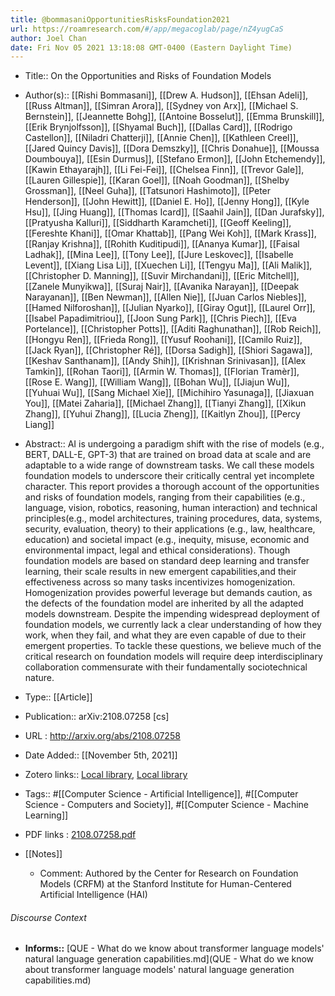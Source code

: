 ```yaml
---
title: @bommasaniOpportunitiesRisksFoundation2021
url: https://roamresearch.com/#/app/megacoglab/page/nZ4yugCaS
author: Joel Chan
date: Fri Nov 05 2021 13:18:08 GMT-0400 (Eastern Daylight Time)
---
```


- Title:: On the Opportunities and Risks of Foundation Models
- Author(s):: [[Rishi Bommasani]], [[Drew A. Hudson]], [[Ehsan Adeli]], [[Russ Altman]], [[Simran Arora]], [[Sydney von Arx]], [[Michael S. Bernstein]], [[Jeannette Bohg]], [[Antoine Bosselut]], [[Emma Brunskill]], [[Erik Brynjolfsson]], [[Shyamal Buch]], [[Dallas Card]], [[Rodrigo Castellon]], [[Niladri Chatterji]], [[Annie Chen]], [[Kathleen Creel]], [[Jared Quincy Davis]], [[Dora Demszky]], [[Chris Donahue]], [[Moussa Doumbouya]], [[Esin Durmus]], [[Stefano Ermon]], [[John Etchemendy]], [[Kawin Ethayarajh]], [[Li Fei-Fei]], [[Chelsea Finn]], [[Trevor Gale]], [[Lauren Gillespie]], [[Karan Goel]], [[Noah Goodman]], [[Shelby Grossman]], [[Neel Guha]], [[Tatsunori Hashimoto]], [[Peter Henderson]], [[John Hewitt]], [[Daniel E. Ho]], [[Jenny Hong]], [[Kyle Hsu]], [[Jing Huang]], [[Thomas Icard]], [[Saahil Jain]], [[Dan Jurafsky]], [[Pratyusha Kalluri]], [[Siddharth Karamcheti]], [[Geoff Keeling]], [[Fereshte Khani]], [[Omar Khattab]], [[Pang Wei Koh]], [[Mark Krass]], [[Ranjay Krishna]], [[Rohith Kuditipudi]], [[Ananya Kumar]], [[Faisal Ladhak]], [[Mina Lee]], [[Tony Lee]], [[Jure Leskovec]], [[Isabelle Levent]], [[Xiang Lisa Li]], [[Xuechen Li]], [[Tengyu Ma]], [[Ali Malik]], [[Christopher D. Manning]], [[Suvir Mirchandani]], [[Eric Mitchell]], [[Zanele Munyikwa]], [[Suraj Nair]], [[Avanika Narayan]], [[Deepak Narayanan]], [[Ben Newman]], [[Allen Nie]], [[Juan Carlos Niebles]], [[Hamed Nilforoshan]], [[Julian Nyarko]], [[Giray Ogut]], [[Laurel Orr]], [[Isabel Papadimitriou]], [[Joon Sung Park]], [[Chris Piech]], [[Eva Portelance]], [[Christopher Potts]], [[Aditi Raghunathan]], [[Rob Reich]], [[Hongyu Ren]], [[Frieda Rong]], [[Yusuf Roohani]], [[Camilo Ruiz]], [[Jack Ryan]], [[Christopher Ré]], [[Dorsa Sadigh]], [[Shiori Sagawa]], [[Keshav Santhanam]], [[Andy Shih]], [[Krishnan Srinivasan]], [[Alex Tamkin]], [[Rohan Taori]], [[Armin W. Thomas]], [[Florian Tramèr]], [[Rose E. Wang]], [[William Wang]], [[Bohan Wu]], [[Jiajun Wu]], [[Yuhuai Wu]], [[Sang Michael Xie]], [[Michihiro Yasunaga]], [[Jiaxuan You]], [[Matei Zaharia]], [[Michael Zhang]], [[Tianyi Zhang]], [[Xikun Zhang]], [[Yuhui Zhang]], [[Lucia Zheng]], [[Kaitlyn Zhou]], [[Percy Liang]]
- Abstract:: AI is undergoing a paradigm shift with the rise of models (e.g., BERT, DALL-E, GPT-3) that are trained on broad data at scale and are adaptable to a wide range of downstream tasks. We call these models foundation models to underscore their critically central yet incomplete character. This report provides a thorough account of the opportunities and risks of foundation models, ranging from their capabilities (e.g., language, vision, robotics, reasoning, human interaction) and technical principles(e.g., model architectures, training procedures, data, systems, security, evaluation, theory) to their applications (e.g., law, healthcare, education) and societal impact (e.g., inequity, misuse, economic and environmental impact, legal and ethical considerations). Though foundation models are based on standard deep learning and transfer learning, their scale results in new emergent capabilities,and their effectiveness across so many tasks incentivizes homogenization. Homogenization provides powerful leverage but demands caution, as the defects of the foundation model are inherited by all the adapted models downstream. Despite the impending widespread deployment of foundation models, we currently lack a clear understanding of how they work, when they fail, and what they are even capable of due to their emergent properties. To tackle these questions, we believe much of the critical research on foundation models will require deep interdisciplinary collaboration commensurate with their fundamentally sociotechnical nature.
- Type:: [[Article]]
- Publication:: arXiv:2108.07258 [cs]
- URL : http://arxiv.org/abs/2108.07258
- Date Added:: [[November 5th, 2021]]
- Zotero links:: [Local library](zotero://select/groups/2451508/items/IV2BB8Y4), [Local library](https://www.zotero.org/groups/2451508/items/IV2BB8Y4)
- Tags:: #[[Computer Science - Artificial Intelligence]], #[[Computer Science - Computers and Society]], #[[Computer Science - Machine Learning]]
- PDF links : [2108.07258.pdf](zotero://open-pdf/groups/2451508/items/NWPE4MWD)
- [[Notes]]

    - Comment: Authored by the Center for Research on Foundation Models (CRFM) at the Stanford Institute for Human-Centered Artificial Intelligence (HAI)

###### Discourse Context

- **Informs::** [QUE - What do we know about transformer language models' natural language generation capabilities.md](QUE - What do we know about transformer language models' natural language generation capabilities.md)


